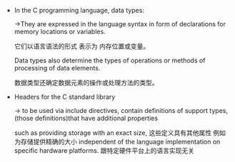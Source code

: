 

+ In the C programming language, data types:

    ->They are expressed in the language syntax in form of declarations for memory locations or variables. 

    它们以语言语法的形式 表示为 内存位置或变量。

    Data types also determine the types of operations or methods of processing of data elements.

    数据类型还确定数据元素的操作或处理方法的类型。
 

+ Headers for the C standard library

    -> to be used via include directives, contain definitions of support types, (those definitions)that have additional properties

    such as providing storage with an exact size, 这些定义具有其他属性 例如为存储提供精确的大小 independent of the language implementation on specific hardware platforms. 跟特定硬件平台上的语言实现无关
